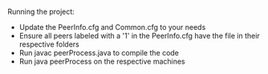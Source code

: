 Running the project:
  - Update the PeerInfo.cfg and Common.cfg to your needs
  - Ensure all peers labeled with a '1' in the PeerInfo.cfg have the file in their respective folders
  - Run javac peerProcess.java to compile the code
  - Run java peerProcess <peer id> on the respective machines
